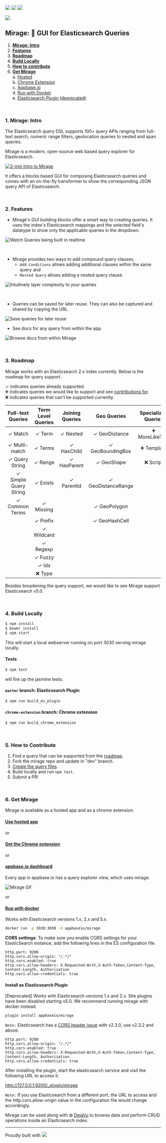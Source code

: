  [![](https://img.shields.io/badge/license-Apache%202-blue.svg)](https://github.com/appbaseio/mirage/blob/dev/LICENSE.md) [![](https://img.shields.io/badge/angular-2.0.2-red.svg)](https://github.com/appbaseio/mirage/blob/dev/package.json#L20) <a href="https://codeclimate.com/github/appbaseio/mirage"><img src="https://codeclimate.com/github/appbaseio/mirage/badges/gpa.svg" /></a>

![](http://i.imgur.com/RoyFbSb.png?1)

## Mirage: 🔎 GUI for Elasticsearch Queries

1. **[Mirage: Intro](#1-mirage-intro)**   
2. **[Features](#2-features)**  
3. **[Roadmap](#3-roadmap)**
4. **[Build Locally](#4-build-locally)**  
5. **[How to contribute](#5-how-to-contribute)**
6. **[Get Mirage](#6-get-mirage)**  
  a. [Hosted](#use-hosted-app)  
  b. [Chrome Extension](#get-the-chrome-extension)  
  c. [Appbase.io](#appbaseio-dashboard)  
  d. [Run with Docker](#run-with-docker)  
  e. [Elasticsearch Plugin (deprecated)](#install-as-elasticsearch-plugin)

<br>

### 1. Mirage: Intro

The Elasticsearch query DSL supports 100+ query APIs ranging from full-text search, numeric range filters, geolocation queries to nested and span queries.

Mirage is a modern, open-source web based query explorer for Elasticsearch.

[![2-min Intro to Mirage](https://i.imgur.com/mBMBdfU.png)](https://vimeo.com/185000306)

It offers a blocks based GUI for composing Elasticsearch queries and comes with an on-the-fly transformer to show the corresponding JSON query API of Elasticsearch.

<br>

### 2. Features

* Mirage's GUI building blocks offer a smart way to creating queries. It uses the index's Elasticsearch mappings and the selected field's datatype to show only the applicable queries in the dropdown.

![Watch Queries being built in realtime](http://i.imgur.com/9ActpEK.gif)  

<br>

* Mirage provides two ways to add compound query clauses,
  * `Add Conditions` allows adding additional clauses within the same query and  
  * `Nested Query` allows adding a nested query clause.

![Intuitively layer complexity to your queries](http://i.imgur.com/uFpBv4e.gif)  

<br>

* Queries can be saved for later reuse. They can also be captured and shared by copying the URL.

![Save queries for later reuse](http://i.imgur.com/NMAi5tn.gif)

* See docs for any query from within the app.

![Browse docs from within Mirage](http://i.imgur.com/9bDf6ax.gif)

<br>

### 3. Roadmap

Mirage works with an Elasticsearch 2.x index currently. Below is the roadmap for query support.

✓ indicates queries already supported.  
➕ indicates queries we would like to support and see [contributions for](#5-how-to-contribute).  
❌ indicates queries that can't be supported currently.

| Full-text Queries      | Term Level Queries    | Joining Queries | Geo Queries          | Specialized Queries | Span Queries |
| :--------------------: |:---------------------:| :--------------:| :-------------------:|:-------------------:|:------------:|
| 	✓ Match               | 	✓ Term             | ✓ Nested       | ✓ GeoDistance        | ➕ MoreLikeThis     | ✓ SpanTerm   |
| 	✓ Multi-match         | 	✓ Terms            | ✓ HasChild     | ✓ GeoBoundingBox     | ➕ Template         | ➕ SpanMulti  |
| 	✓ Query String        | 	✓ Range            | ✓ HasParent    |  ✓ GeoShape          | ❌ Script           | ✓ SpanFirst  |
| 	✓ Simple Query String | 	✓ Exists           | ✓ ParentId     | ✓ GeoDistanceRange   |                     | ➕ SpanNear   |
| 	✓ Common Terms        | 	✓ Missing          |                 | ✓ GeoPolygon         |                     | ➕ SpanOr     |
|                         | 	✓ Prefix           |                 | ✓ GeoHashCell        |                     | ➕ SpanNot    |
|                         | 	✓ Wildcard         |                 |                      |                     | ➕ SpanContaining |
|                         | 	✓ Regexp           |                 |                      |                     | ➕ SpanWithin |
|                         | 	✓ Fuzzy            |                 |                      |                     |
|                         | 	✓ Ids              |                 |                      |                     |
|                         | ❌ Type              |                 |                      |                     |

Besides broadening the query support, we would like to see Mirage support Elasticsearch v5.0.

<br>

### 4. Build Locally

```sh
$ npm install
$ bower install
$ npm start
```

This will start a local webserver running on port 3030 serving mirage locally.

#### Tests

```sh
$ npm test
```

will fire up the jasmine tests.

#### `master` branch: Elasticsearch Plugin

```sh
$ npm run build_es_plugin
```

#### `chrome-extension` branch: Chrome extension

```sh
$ npm run build_chrome_extension
```

<br>

### 5. How to Contribute  

1. Find a query that can be supported from the [roadmap](#3-roadmap).  
2. Fork the mirage repo and update in "dev" branch.
3. [Create the query files](https://github.com/appbaseio/mirage/blob/dev/HOW-TO-CONTRIBUTE.md).  
4. Build locally and run `npm test`.
5. Submit a PR!

<br>

### 6. Get Mirage

Mirage is available as a hosted app and as a chrome extension.

#### [Use hosted app](http://appbaseio.github.io/mirage)  

or  

#### [Get the Chrome extension](https://chrome.google.com/webstore/detail/mirage/dcnlpfmnpoggchflmdnkgiepijgljoka)

or

#### [appbase.io dashboard](https://appbase.io/scalr/apps)

Every app in appbase.io has a query explorer view, which uses mirage.

![Mirage Gif](https://uploads.intercomcdn.com/i/o/11609686/0425a4651aab31dde481fa6c/Mirage_Gif.gif)

or

#### [Run with docker](https://dockerhub.com/r/appbaseio/mirage)

Works with Elasticsearch versions 1.x, 2.x and 5.x.

```sh
docker run -p 3030:3030 -d appbaseio/mirage
```
**CORS settings**: To make sure you enable CORS settings for your ElasticSearch instance, add the following lines in the ES configuration file.

```
http.port: 9200
http.cors.allow-origin: "/.*/"
http.cors.enabled: true
http.cors.allow-headers: X-Requested-With,X-Auth-Token,Content-Type, Content-Length, Authorization
http.cors.allow-credentials: true
```

#### Install as Elasticsearch Plugin

[Deprecated] Works with Elasticsearch versions 1.x and 2.x. Site plugins have been disabled starting v5.0. We recommend running mirage with docker instead.

```sh
plugin install appbaseio/mirage
```

``Note:`` Elasticsearch has a [CORS header issue](https://github.com/elastic/elasticsearch/issues/17483) with v2.3.0, use v2.3.2 and above.

```
http.port: 9200
http.cors.allow-origin: "/.*/"
http.cors.enabled: true
http.cors.allow-headers: X-Requested-With,X-Auth-Token,Content-Type, Content-Length, Authorization
http.cors.allow-credentials: true
```

After installing the plugin, start the elasticsearch service and visit the following URL to access it.

http://127.0.0.1:9200/_plugin/mirage

``Note:`` If you use Elasticsearch from a different port, the URL to access and the http.cors.allow-origin value in the configuration file would change accordingly.

Mirage can be used along with ⊞ [DejaVu](https://github.com/appbaseio/dejaVu) to browse data and perform CRUD operations inside an Elasticsearch index.

---

Proudly built with ![](https://avatars0.githubusercontent.com/u/139426?v=3&s=20)
